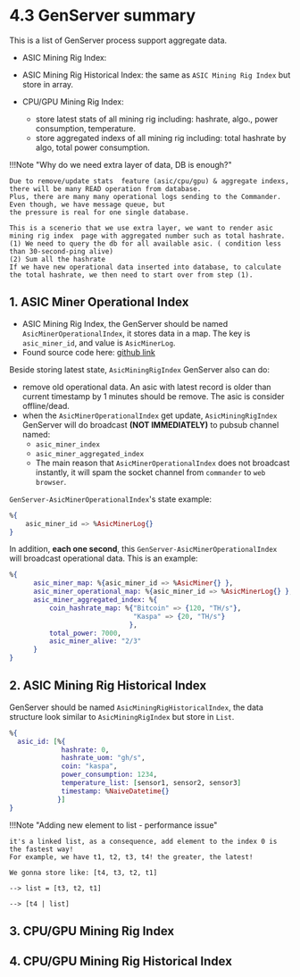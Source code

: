 # 4.3 GenServer summary
This is a list of GenServer process support aggregate data.

- ASIC Mining Rig Index:


- ASIC Mining Rig Historical Index: the same as `ASIC Mining Rig Index` but store in array.


- CPU/GPU Mining Rig Index:
    - store latest stats of all mining rig including: hashrate, algo., power consumption, temperature.
    - store aggregated indexs of all mining rig including: total hashrate by algo, total power consumption.


!!!Note "Why do we need extra layer of data, DB is enough?"

    Due to remove/update stats  feature (asic/cpu/gpu) & aggregate indexs, there will be many READ operation from database.
    Plus, there are many many operational logs sending to the Commander. Even though, we have message queue, but
    the pressure is real for one single database.

    This is a scenerio that we use extra layer, we want to render asic mining rig index  page with aggregated number such as total hashrate.
    (1) We need to query the db for all available asic. ( condition less than 30-second-ping alive)
    (2) Sum all the hashrate
    If we have new operational data inserted into database, to calculate the total hashrate, we then need to start over from step (1).



## 1. ASIC Miner Operational Index
- ASIC Mining Rig Index, the GenServer should be named `AsicMinerOperationalIndex`, it stores data in a map.
The key is `asic_miner_id`, and value is `AsicMinerLog`.
- Found source code here: [github link](https://github.com/nguyenvinhlinh/Mining-Rig-Monitor/blob/dev/lib/mining_rig_monitor/gen_server/asic_miner_operational_index.ex)


Beside storing latest state, `AsicMiningRigIndex` GenServer also can do:

- remove old operational data. An asic with latest record is older than current timestamp by 1 minutes should be remove. The asic is consider offline/dead.
- when the `AsicMinerOperationalIndex`  get update, `AsicMiningRigIndex` GenServer will do broadcast **(NOT IMMEDIATELY)** to pubsub channel named:
    - `asic_miner_index`
    - `asic_miner_aggregated_index`
    - The main reason that `AsicMinerOperationalIndex` does not broadcast instantly, it will spam the socket channel from `commander` to `web browser`.


`GenServer-AsicMinerOperationalIndex`'s state example:

```elixir
%{
    asic_miner_id => %AsicMinerLog{}
}
```

In addition, **each one second**, this `GenServer-AsicMinerOperationalIndex`  will broadcast operational data. This is an example:
```elixir
%{
      asic_miner_map: %{asic_miner_id => %AsicMiner{} },
      asic_miner_operational_map: %{asic_miner_id => %AsicMinerLog{} },
      asic_miner_aggregated_index: %{
          coin_hashrate_map: %{"Bitcoin" => {120, "TH/s"},
                               "Kaspa" => {20, "TH/s"}
                              },
          total_power: 7000,
          asic_miner_alive: "2/3"
      }
}
```




## 2. ASIC Mining Rig Historical Index
GenServer should be named `AsicMiningRigHistoricalIndex`, the data structure look similar to `AsicMiningRigIndex` but store in `List`.



```elixir
%{
  asic_id: [%{
             hashrate: 0,
             hashrate_uom: "gh/s",
             coin: "kaspa",
             power_consumption: 1234,
             temperature_list: [sensor1, sensor2, sensor3]
             timestamp: %NaiveDatetime{}
            }]
}
```

!!!Note "Adding new element to list - performance issue"

    it's a linked list, as a consequence, add element to the index 0 is the fastest way!
    For example, we have t1, t2, t3, t4! the greater, the latest!

    We gonna store like: [t4, t3, t2, t1]

    --> list = [t3, t2, t1]

    --> [t4 | list]

## 3. CPU/GPU Mining Rig Index
## 4. CPU/GPU Mining Rig Historical Index
